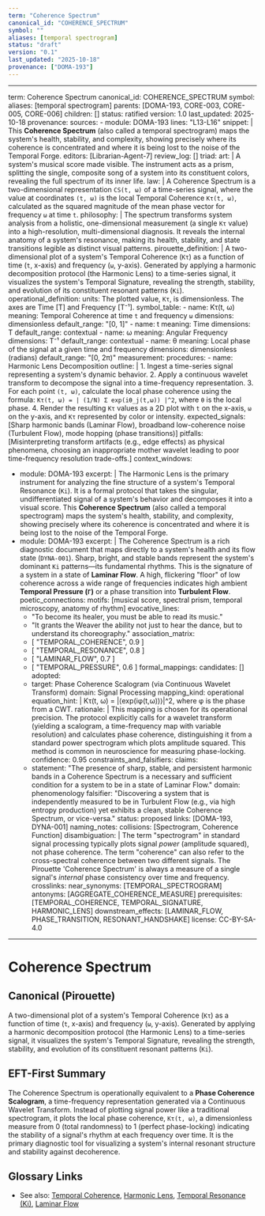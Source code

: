 ```yaml
---
term: "Coherence Spectrum"
canonical_id: "COHERENCE_SPECTRUM"
symbol: ""
aliases: [temporal spectrogram]
status: "draft"
version: "0.1"
last_updated: "2025-10-18"
provenance: ["DOMA-193"]
---
```


---
term: Coherence Spectrum
canonical_id: COHERENCE_SPECTRUM
symbol: 
aliases: [temporal spectrogram]
parents: [DOMA-193, CORE-003, CORE-005, CORE-006]
children: []
status: ratified
version: 1.0
last_updated: 2025-10-18
provenance:
  sources:
    - module: DOMA-193
      lines: "L13-L16"
      snippet: |
        This **Coherence Spectrum** (also called a temporal spectrogram) maps the system's health, stability, and complexity, showing precisely where its coherence is concentrated and where it is being lost to the noise of the Temporal Forge.
  editors: [Librarian-Agent-7]
  review_log: []
triad:
  art: |
    A system's musical score made visible. The instrument acts as a prism, splitting the single, composite song of a system into its constituent colors, revealing the full spectrum of its inner life.
  law: |
    A Coherence Spectrum is a two-dimensional representation `CS(t, ω)` of a time-series signal, where the value at coordinates `(t, ω)` is the local Temporal Coherence `Kτ(t, ω)`, calculated as the squared magnitude of the mean phase vector for frequency `ω` at time `t`.
  philosophy: |
    The spectrum transforms system analysis from a holistic, one-dimensional measurement (a single `Kτ` value) into a high-resolution, multi-dimensional diagnosis. It reveals the internal anatomy of a system's resonance, making its health, stability, and state transitions legible as distinct visual patterns.
pirouette_definition: |
  A two-dimensional plot of a system's Temporal Coherence (`Kτ`) as a function of time (`t`, x-axis) and frequency (`ω`, y-axis). Generated by applying a harmonic decomposition protocol (the Harmonic Lens) to a time-series signal, it visualizes the system's Temporal Signature, revealing the strength, stability, and evolution of its constituent resonant patterns (`Ki`).
operational_definition:
  units: The plotted value, `Kτ`, is dimensionless. The axes are Time [T] and Frequency [T⁻¹].
  symbol_table:
    - name: Kτ(t, ω)
      meaning: Temporal Coherence at time `t` and frequency `ω`
      dimensions: dimensionless
      default_range: "[0, 1]"
    - name: t
      meaning: Time
      dimensions: T
      default_range: contextual
    - name: ω
      meaning: Angular Frequency
      dimensions: T⁻¹
      default_range: contextual
    - name: θ
      meaning: Local phase of the signal at a given time and frequency
      dimensions: dimensionless (radians)
      default_range: "[0, 2π)"
  measurement:
    procedures:
      - name: Harmonic Lens Decomposition
        outline: |
          1. Ingest a time-series signal representing a system's dynamic behavior.
          2. Apply a continuous wavelet transform to decompose the signal into a time-frequency representation.
          3. For each point `(t, ω)`, calculate the local phase coherence using the formula: `Kτ(t, ω) = | (1/N) Σ exp(iθ_j(t,ω)) |^2`, where `θ` is the local phase.
          4. Render the resulting `Kτ` values as a 2D plot with `t` on the x-axis, `ω` on the y-axis, and `Kτ` represented by color or intensity.
        expected_signals: [Sharp harmonic bands (Laminar Flow), broadband low-coherence noise (Turbulent Flow), mode hopping (phase transitions)]
        pitfalls: [Misinterpreting transform artifacts (e.g., edge effects) as physical phenomena, choosing an inappropriate mother wavelet leading to poor time-frequency resolution trade-offs.]
context_windows:
  - module: DOMA-193
    excerpt: |
      The Harmonic Lens is the primary instrument for analyzing the fine structure of a system's Temporal Resonance (`Ki`). It is a formal protocol that takes the singular, undifferentiated signal of a system's behavior and decomposes it into a visual score. This **Coherence Spectrum** (also called a temporal spectrogram) maps the system's health, stability, and complexity, showing precisely where its coherence is concentrated and where it is being lost to the noise of the Temporal Forge.
  - module: DOMA-193
    excerpt: |
      The Coherence Spectrum is a rich diagnostic document that maps directly to a system's health and its flow state (`DYNA-001`). Sharp, bright, and stable bands represent the system's dominant `Ki` patterns—its fundamental rhythms. This is the signature of a system in a state of **Laminar Flow**. A high, flickering "floor" of low coherence across a wide range of frequencies indicates high ambient **Temporal Pressure (`Γ`)** or a phase transition into **Turbulent Flow**.
poetic_connections:
  motifs: [musical score, spectral prism, temporal microscopy, anatomy of rhythm]
  evocative_lines:
    - "To become its healer, you must be able to read its music."
    - "It grants the Weaver the ability not just to hear the dance, but to understand its choreography."
  association_matrix:
    - [ "TEMPORAL_COHERENCE", 0.9 ]
    - [ "TEMPORAL_RESONANCE", 0.8 ]
    - [ "LAMINAR_FLOW", 0.7 ]
    - [ "TEMPORAL_PRESSURE", 0.6 ]
formal_mappings:
  candidates: []
  adopted:
    - target: Phase Coherence Scalogram (via Continuous Wavelet Transform)
      domain: Signal Processing
      mapping_kind: operational
      equation_hint: |
        Kτ(t, ω) = |⟨exp(iφ(t,ω))⟩|^2, where φ is the phase from a CWT.
      rationale: |
        This mapping is chosen for its operational precision. The protocol explicitly calls for a wavelet transform (yielding a scalogram, a time-frequency map with variable resolution) and calculates phase coherence, distinguishing it from a standard power spectrogram which plots amplitude squared. This method is common in neuroscience for measuring phase-locking.
      confidence: 0.95
constraints_and_falsifiers:
  claims:
    - statement: "The presence of sharp, stable, and persistent harmonic bands in a Coherence Spectrum is a necessary and sufficient condition for a system to be in a state of Laminar Flow."
      domain: phenomenology
      falsifier: "Discovering a system that is independently measured to be in Turbulent Flow (e.g., via high entropy production) yet exhibits a clean, stable Coherence Spectrum, or vice-versa."
      status: proposed
      links: [DOMA-193, DYNA-001]
naming_notes:
  collisions: [Spectrogram, Coherence Function]
  disambiguation: |
    The term "spectrogram" in standard signal processing typically plots signal *power* (amplitude squared), not phase coherence. The term "coherence" can also refer to the cross-spectral coherence between two different signals. The Pirouette 'Coherence Spectrum' is always a measure of a single signal's *internal* phase consistency over time and frequency.
crosslinks:
  near_synonyms: [TEMPORAL_SPECTROGRAM]
  antonyms: [AGGREGATE_COHERENCE_MEASURE]
  prerequisites: [TEMPORAL_COHERENCE, TEMPORAL_SIGNATURE, HARMONIC_LENS]
  downstream_effects: [LAMINAR_FLOW, PHASE_TRANSITION, RESONANT_HANDSHAKE]
license: CC-BY-SA-4.0
---

# Coherence Spectrum

## Canonical (Pirouette)
A two-dimensional plot of a system's Temporal Coherence (`Kτ`) as a function of time (`t`, x-axis) and frequency (`ω`, y-axis). Generated by applying a harmonic decomposition protocol (the Harmonic Lens) to a time-series signal, it visualizes the system's Temporal Signature, revealing the strength, stability, and evolution of its constituent resonant patterns (`Ki`).

## EFT-First Summary
The Coherence Spectrum is operationally equivalent to a **Phase Coherence Scalogram**, a time-frequency representation generated via a Continuous Wavelet Transform. Instead of plotting signal power like a traditional spectrogram, it plots the local phase coherence, `Kτ(t, ω)`, a dimensionless measure from 0 (total randomness) to 1 (perfect phase-locking) indicating the stability of a signal's rhythm at each frequency over time. It is the primary diagnostic tool for visualizing a system's internal resonant structure and stability against decoherence.

## Glossary Links
- See also: [Temporal Coherence](<...>), [Harmonic Lens](<...>), [Temporal Resonance (Ki)](<...>), [Laminar Flow](<...>)